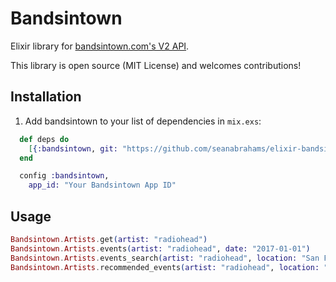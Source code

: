 # Bandsintown

Elixir library for [bandsintown.com's V2 API](https://www.bandsintown.com/api/overview).

This library is open source (MIT License) and welcomes contributions!

## Installation

1. Add bandsintown to your list of dependencies in `mix.exs`:

```elixir
  def deps do
    [{:bandsintown, git: "https://github.com/seanabrahams/elixir-bandsintown.git"}]
  end
```

```elixir
  config :bandsintown,
    app_id: "Your Bandsintown App ID"
```

## Usage

```elixir
Bandsintown.Artists.get(artist: "radiohead")
Bandsintown.Artists.events(artist: "radiohead", date: "2017-01-01")
Bandsintown.Artists.events_search(artist: "radiohead", location: "San Francisco, CA", date: "2017-01-01")
Bandsintown.Artists.recommended_events(artist: "radiohead", location: "San Francisco, CA", date: "2017-01-01")
```
